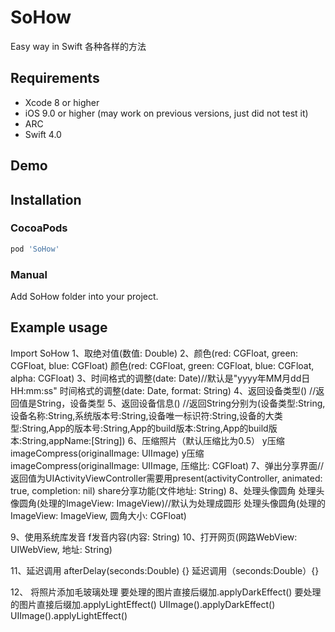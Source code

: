 # SoHow
Easy way in Swift
各种各样的方法



## Requirements
* Xcode 8 or higher
* iOS 9.0 or higher (may work on previous versions, just did not test it)
* ARC
* Swift 4.0

## Demo



## Installation

### CocoaPods

``` ruby
pod 'SoHow'
```

### Manual

Add SoHow folder into your project.

## Example usage
Import SoHow
 1、取绝对值(数值: Double)
 2、颜色(red: CGFloat, green: CGFloat, blue: CGFloat)
       颜色(red: CGFloat, green: CGFloat, blue: CGFloat, alpha: CGFloat)
 3、时间格式的调整(date: Date)//默认是"yyyy年MM月dd日 HH:mm:ss"
       时间格式的调整(date: Date, format: String)
 4、返回设备类型()   //返回值是String，设备类型
 5、返回设备信息()   //返回String分别为(设备类型:String,设备名称:String,系统版本号:String,设备唯一标识符:String,设备的大类型:String,App的版本号:String,App的build版本:String,App的build版本:String,appName:[String])
 6、压缩照片（默认压缩比为0.5）
      y压缩imageCompress(originalImage: UIImage)
      y压缩imageCompress(originalImage: UIImage, 压缩比: CGFloat)
 7、弹出分享界面//返回值为UIActivityViewController需要用present(activityController, animated: true, completion: nil)
      share分享功能(文件地址: String)
8、处理头像圆角
      处理头像圆角(处理的ImageView: ImageView)//默认为处理成圆形
      处理头像圆角(处理的ImageView: ImageView, 圆角大小: CGFloat)
 
 9、使用系统库发音
      f发音内容(内容: String)
 10、打开网页(网路WebView: UIWebView, 地址: String)
 
 11、延迟调用
        afterDelay(seconds:Double) {}
       延迟调用（seconds:Double）{}
    
12、 将照片添加毛玻璃处理
    要处理的图片直接后缀加.applyDarkEffect()
    要处理的图片直接后缀加.applyLightEffect()
    UIImage().applyDarkEffect()
    UIImage().applyLightEffect()
       
